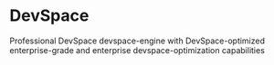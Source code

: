 # DevSpace
Professional DevSpace devspace-engine with DevSpace-optimized enterprise-grade and enterprise devspace-optimization capabilities

